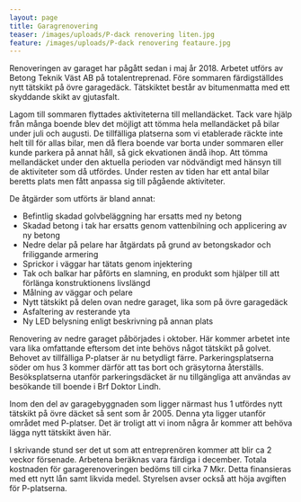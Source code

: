 ```yaml
---
layout: page
title: Garagrenovering
teaser: /images/uploads/P-dack renovering liten.jpg
feature: /images/uploads/P-dack renovering feataure.jpg
---
```

Renoveringen av garaget har pågått sedan i maj år 2018. Arbetet utförs av Betong Teknik Väst AB på totalentreprenad. Före sommaren färdigställdes nytt tätskikt på övre garagedäck. Tätskiktet består av bitumenmatta med ett skyddande skikt av gjutasfalt.

Lagom till sommaren flyttades aktiviteterna till mellandäcket. Tack vare hjälp från många boende blev det möjligt att tömma hela mellandäcket på bilar under juli och augusti. De tillfälliga platserna som vi etablerade räckte inte helt till för allas bilar, men då flera boende var borta under sommaren eller kunde parkera på annat håll, så gick ekvationen ändå ihop. Att tömma mellandäcket under den aktuella perioden var nödvändigt med hänsyn till de aktiviteter som då utfördes. Under resten av tiden har ett antal bilar beretts plats men fått anpassa sig till pågående aktiviteter.

De åtgärder som utförts är bland annat:

* Befintlig skadad golvbeläggning har ersatts med ny betong
* Skadad betong i tak har ersatts genom vattenbilning och applicering av ny betong
* Nedre delar på pelare har åtgärdats på grund av betongskador och friliggande armering
* Sprickor i väggar har tätats genom injektering
* Tak och balkar har påförts en slamning, en produkt som hjälper till att förlänga konstruktionens livslängd 
* Målning av väggar och pelare
* Nytt tätskikt på delen ovan nedre garaget, lika som på övre garagedäck
* Asfaltering av resterande yta
* Ny LED belysning enligt beskrivning på annan plats

Renovering av nedre garaget påbörjades i oktober. Här kommer arbetet inte vara lika omfattande eftersom det inte behövs något tätskikt på golvet. Behovet av tillfälliga P-platser är nu betydligt färre. Parkeringsplatserna söder om hus 3 kommer därför att tas bort och gräsytorna återställs. Besöksplatserna utanför parkeringsdäcket är nu tillgängliga att användas av besökande till boende i Brf Doktor Lindh.

Inom den del av garagebyggnaden som ligger närmast hus 1 utfördes nytt tätskikt på övre däcket så sent som år 2005. Denna yta ligger utanför området med P-platser. Det är troligt att vi inom några år kommer att behöva lägga nytt tätskikt även här.

I skrivande stund ser det ut som att entreprenören kommer att blir ca 2 veckor försenade. Arbetena beräknas vara färdiga i december. Totala kostnaden för garagerenoveringen bedöms till cirka 7 Mkr. Detta finansieras med ett nytt lån samt likvida medel. Styrelsen avser också att höja avgiften för P-platserna.

